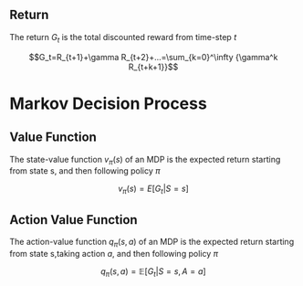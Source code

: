 ## Return

The return $G_t$ is the total discounted reward from time-step $t$

$$G_t=R_{t+1}+\gamma R_{t+2}+...=\sum_{k=0}^\infty {\gamma^k R_{t+k+1}}$$

# Markov Decision Process

## Value Function

The state-value function $v_\pi(s)$ of an MDP is the expected return starting from state s, and then following policy $\pi$

$$v_\pi(s)=E[G_t|S=s]$$

## Action Value Function

The action-value function $q_\pi(s,a)$ of an MDP is the expected return starting from state s,taking action $a$, and then following policy $\pi$

$$q_\pi(s,a)=\mathbb{E}[G_t|S=s, A=a]$$